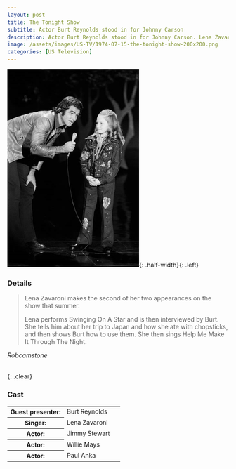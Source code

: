 ```yaml
---
layout: post
title: The Tonight Show
subtitle: Actor Burt Reynolds stood in for Johnny Carson
description: Actor Burt Reynolds stood in for Johnny Carson. Lena Zavaroni makes the second of two appearances on the show that summer. Lena performs Swinging On A Star and is then interviewed by Burt. She tells him about her trip to Japan and how she ate with chopsticks, and then shows Burt how to use them. She then sings Help Me Make It Through The Night.
image: /assets/images/US-TV/1974-07-15-the-tonight-show-200x200.png
categories: [US Television]
---
```


![Burt Reynolds and Lena Zavaroni](/assets/images/US-TV/1974-07-15-the-tonight-show.jpg "Burt Reynolds and Lena Zavaroni"){: .half-width}{: .left}
### Details
> Lena Zavaroni makes the second of her two appearances on the show that summer.
>
> Lena performs Swinging On A Star and is then interviewed by Burt. She tells him about her trip to Japan and how she ate with chopsticks, and then shows Burt how to use them. She then sings Help Me Make It Through The Night.

<cite>Robcamstone</cite>

<br />{: .clear}

### Cast
<table>
<tr><th style="width:50%;">Guest presenter:</th><td style="width:50%;">Burt Reynolds</td></tr>
<tr><th>Singer:</th><td>Lena Zavaroni</td></tr>
<tr><th>Actor:</th><td>Jimmy Stewart</td></tr>
<tr><th>Actor:</th><td>Willie Mays</td></tr>
<tr><th>Actor:</th><td>Paul Anka</td></tr>
</table>

